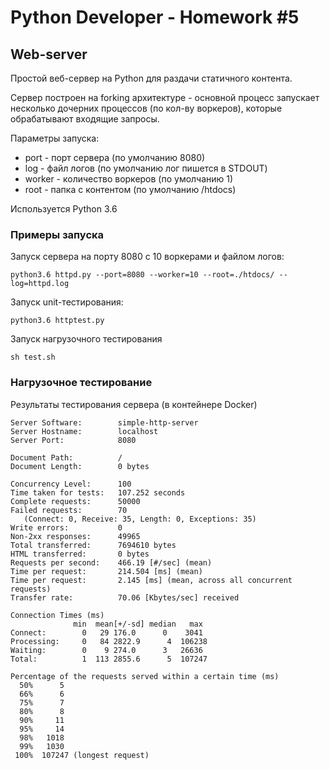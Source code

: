 # Python Developer - Homework #5

## Web-server

Простой веб-сервер на Python для раздачи статичного контента.

Сервер построен на forking архитектуре - основной процесс запускает несколько дочерних процессов (по кол-ву воркеров),
которые обрабатывают входящие запросы.

Параметры запуска:
* port - порт сервера (по умолчанию 8080)
* log - файл логов (по умолчанию лог пишется в STDOUT)
* worker - количество воркеров (по умолчанию 1)
* root - папка с контентом (по умолчанию /htdocs)

Используется Python 3.6

### Примеры запуска

Запуск сервера на порту 8080 с 10 воркерами и файлом логов:

    python3.6 httpd.py --port=8080 --worker=10 --root=./htdocs/ --log=httpd.log

Запуск unit-тестирования:

    python3.6 httptest.py

Запуск нагрузочного тестирования

    sh test.sh

### Нагрузочное тестирование

Результаты тестирования сервера (в контейнере Docker)

    Server Software:        simple-http-server
    Server Hostname:        localhost
    Server Port:            8080

    Document Path:          /
    Document Length:        0 bytes

    Concurrency Level:      100
    Time taken for tests:   107.252 seconds
    Complete requests:      50000
    Failed requests:        70
       (Connect: 0, Receive: 35, Length: 0, Exceptions: 35)
    Write errors:           0
    Non-2xx responses:      49965
    Total transferred:      7694610 bytes
    HTML transferred:       0 bytes
    Requests per second:    466.19 [#/sec] (mean)
    Time per request:       214.504 [ms] (mean)
    Time per request:       2.145 [ms] (mean, across all concurrent requests)
    Transfer rate:          70.06 [Kbytes/sec] received

    Connection Times (ms)
                  min  mean[+/-sd] median   max
    Connect:        0   29 176.0      0    3041
    Processing:     0   84 2822.9      4  106238
    Waiting:        0    9 274.0      3   26636
    Total:          1  113 2855.6      5  107247

    Percentage of the requests served within a certain time (ms)
      50%      5
      66%      6
      75%      7
      80%      8
      90%     11
      95%     14
      98%   1018
      99%   1030
     100%  107247 (longest request)



